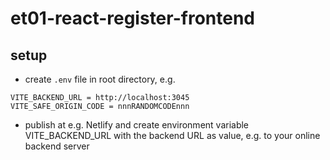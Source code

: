 # et01-react-register-frontend

## setup

- create `.env` file in root directory, e.g.

```
VITE_BACKEND_URL = http://localhost:3045
VITE_SAFE_ORIGIN_CODE = nnnRANDOMCODEnnn
```

- publish at e.g. Netlify and create environment variable VITE_BACKEND_URL with the backend URL as value, e.g. to your online backend server
